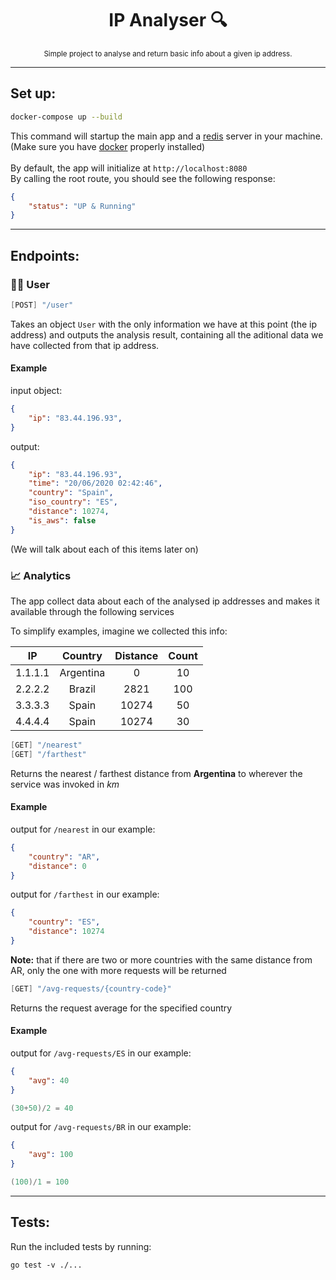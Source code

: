 <div align="center">
    <h1>IP Analyser 🔍</h1>
    <sub>Simple project to analyse and return basic info about a given ip address.</sub>
</div>

---
## Set up:
```bash
docker-compose up --build
```
This command will startup the main app and a [redis](https://redis.io/) server in your machine.<br />
(Make sure you have [docker](https://www.docker.com/) properly installed)<br />
<br />By default, the app will initialize at `http://localhost:8080`<br />
By calling the root route, you should see the following response:

```json
{
    "status": "UP & Running"
}
```

---
## Endpoints:

### 👨‍💻 User
```scala
[POST] "/user"
```
Takes an object `User` with the only information we have at this point (the ip address) and outputs the analysis result, containing all the aditional data we have collected from that ip address.

#### Example
input object:
```json
{
    "ip": "83.44.196.93",
}
```

output: 
```json
{
    "ip": "83.44.196.93",
    "time": "20/06/2020 02:42:46",
    "country": "Spain",
    "iso_country": "ES",
    "distance": 10274,
    "is_aws": false
}
```
(We will talk about each of this items later on)

### 📈 Analytics
The app collect data about each of the analysed ip addresses and makes it available through the following services<br />

To simplify examples, imagine we collected this info:

| IP | Country | Distance | Count |
| :---: | :---: | :---: | :---: |
| 1.1.1.1  | Argentina  | 0  | 10 |
| 2.2.2.2  | Brazil  | 2821  | 100 |
| 3.3.3.3  | Spain  | 10274  | 50 |
| 4.4.4.4  | Spain  | 10274  | 30 |

```scala
[GET] "/nearest"
[GET] "/farthest"
```
Returns the nearest / farthest distance from **Argentina** to wherever the service was invoked in *km* <br />

#### Example

output for `/nearest` in our example:
```json
{
    "country": "AR",
    "distance": 0
}
```
output for `/farthest` in our example:
```json
{
    "country": "ES",
    "distance": 10274
}
```
**Note:** that if there are two or more countries with the same distance from AR, only the one with more requests will be returned

```scala
[GET] "/avg-requests/{country-code}"
```
Returns the request average for the specified country

#### Example

output for `/avg-requests/ES` in our example:
```json
{
    "avg": 40
}
```
```go
(30+50)/2 = 40
```
output for `/avg-requests/BR` in our example:
```json
{
    "avg": 100
}
```
```go
(100)/1 = 100
```

---
## Tests:
Run the included tests by running:
```
go test -v ./...
```